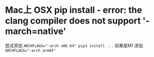 # Mac上 OSX pip install - error: the clang compiler does not support '-march=native'
尝试添加 `ARCHFLAGS="-arch x86_64" pip3 install ...`
如果是M1 添加 `ARCHFLAGS="-arch arm64"`